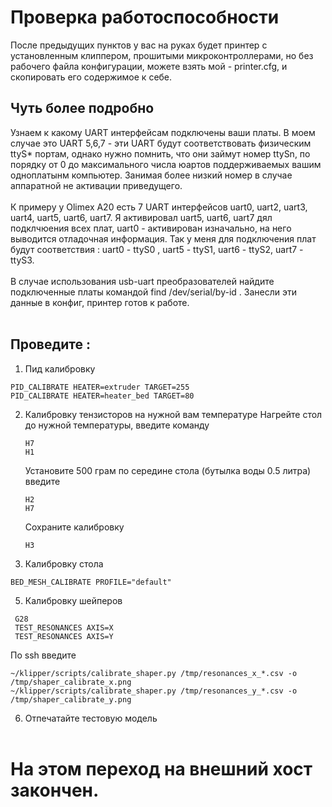 # Проверка работоспособности
После предыдущих пунктов у вас на руках будет принтер с установленным клиппером, прошитыми микроконтроллерами, но без рабочего файла конфигурации, можете взять мой - printer.cfg, и скопировать его содержимое к себе.

## Чуть более подробно
Узнаем к какому UART интерфейсам подключены ваши платы. В моем случае это UART 5,6,7 - эти UART будут соответствовать физическим ttyS* портам, однако нужно помнить, что они займут номер  ttySn, по порядку от 0 до максимального числа юартов поддерживаемых вашим одноплатынм компьютер. Занимая более низкий номер в случае аппаратной не активации приведущего.<br /><br />
К примеру у Olimex A20 есть 7 UART интерфейсов uart0, uart2, uart3, uart4, uart5, uart6, uart7. Я активировал uart5, uart6, uart7 дял подклчюения всех плат, uart0 - активирован изначально, на него выводится отладочная информация. Так у меня для подключения плат будут соответствия : uart0 - ttyS0 , uart5 - ttyS1, uart6 - ttyS2, uart7 - ttyS3.<br /><br />
В случае использования usb-uart преобразователей найдите подключенные платы командой find /dev/serial/by-id . Занесли эти данные в конфиг, принтер готов к работе.<br /><br />
## Проведите :<br />
1) Пид калибровку 
```shell
PID_CALIBRATE HEATER=extruder TARGET=255
PID_CALIBRATE HEATER=heater_bed TARGET=80
```
2) Калибровку тензисторов на нужной вам температуре
   Нагрейте стол до нужной температуры, введите команду
    ```shell
    H7
    H1
    ```
   Установите 500 грам по середине стола (бутылка воды 0.5 литра) введите 
    ```shell
    H2
    H7
    ```
    Сохраните калибровку
     ```shell
     H3
     ```
4) Калибровку стола
```shell
BED_MESH_CALIBRATE PROFILE="default"
 ```
5) Калибровку шейперов
  ```shell
   G28
   TEST_RESONANCES AXIS=X
   TEST_RESONANCES AXIS=Y
  ```
  По ssh введите 
 ```shell
~/klipper/scripts/calibrate_shaper.py /tmp/resonances_x_*.csv -o /tmp/shaper_calibrate_x.png
~/klipper/scripts/calibrate_shaper.py /tmp/resonances_y_*.csv -o /tmp/shaper_calibrate_y.png
  ```
6) Отпечатайте тестовую модель<br /><br />

# На этом переход на внешний хост закончен.
